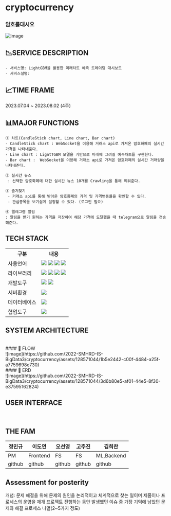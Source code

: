 # **cryptocurrency**
### 암호를대시오
![image](https://github.com/2022-SMHRD-IS-BigData3/cryptocurrency/assets/128571044/321bef90-6a00-44b1-8ca2-332ea52da0df)



## 📉SERVICE DESCRIPTION

    - 서비스명: LightGBM을 활용한 미래차트 예측 트레이딩 대시보드
    - 서비스설명: 

## 📈TIME FRAME
2023.07.04 ~ 2023.08.02 (4주)

## 📊MAJOR FUNCTIONS
    ① 차트(CandleStick chart, Line chart, Bar chart)
    - CandleStick chart : WebSocket을 이용해 거래소 api로 가져온 암호화폐의 실시간 가격을 나타내준다.
    - Line chart : LigntTGBM 모델을 기반으로 미래에 그려질 예측차트를 구현한다.
    - Bar chart :  WebSocket을 이용해 거래소 api로 가져온 암호화폐의 실시간 거래량을 나타내준다.

    ② 실시간 뉴스
     : 선택한 암호화폐에 대한 실시간 뉴스 10개를 Crawling을 통해 띄워준다.

    ③ 즐겨찾기
     - 거래소 api를 통해 받아온 암호화폐의 가격 및 가격변동률을 확인할 수 있다.
     - 관심종목을 보기쉽게 설정할 수 있다. (로그인 필요)

    ④ 텔레그램 알림
    : 알림을 받기 원하는 가격을 저장하여 해당 가격에 도달했을 때 telegram으로 알림을 전송해준다.

    
    

## TECH STACK

<table>
    <tr>
        <th>구분</th>
        <th>내용</th>
    </tr>
    <tr>
        <td>사용언어</td>
        <td>
            <img src="https://img.shields.io/badge/java-007396?style=for-the-badge&logo=java&logoColor=white">
            <img src="https://img.shields.io/badge/HTML5-E34F26?style=for-the-badge&logo=HTML5&logoColor=white"/>
            <img src="https://img.shields.io/badge/CSS3-1572B6?style=for-the-badge&logo=CSS3&logoColor=white"/>
            <img src="https://img.shields.io/badge/python-3776AB?style=for-the-badge&logo=python&logoColor=white">
        </td>
    </tr>
    <tr>
        <td>라이브러리</td>
        <td>
            <img src="https://img.shields.io/badge/BootStrap-7952B3?style=for-the-badge&logo=BootStrap&logoColor=white"/>
            <img src="https://img.shields.io/badge/spring-6DB33F?style=for-the-badge&logo=spring&logoColor=white">
            <img src="https://img.shields.io/badge/JavaScript-F7DF1E?style=for-the-badge&logo=JavaScript&logoColor=white"/>
            <img src="https://img.shields.io/badge/jquery-0769AD?style=for-the-badge&logo=jquery&logoColor=white">
        </td>
    </tr>
    <tr>
        <td>개발도구</td>
        <td>
            <img src="https://img.shields.io/badge/Eclipse-2C2255?style=for-the-badge&logo=Eclipse&logoColor=white"/>
            <img src="https://img.shields.io/badge/VSCode-007ACC?style=for-the-badge&logo=VisualStudioCode&logoColor=white"/>
        </td>
    </tr>
    <tr>
        <td>서버환경</td>
        <td>
            <img src="https://img.shields.io/badge/Apache Tomcat-D22128?style=for-the-badge&logo=Apache Tomcat&logoColor=white"/>
        </td>
    </tr>
    <tr>
        <td>데이터베이스</td>
        <td>
            <img src="https://img.shields.io/badge/mysql-4479A1?style=for-the-badge&logo=mysql&logoColor=white"> 
        </td>
    </tr>
    <tr>
        <td>협업도구</td>
        <td>
            <img src="https://img.shields.io/badge/GitHub-181717?style=for-the-badge&logo=GitHub&logoColor=white"/>
        </td>
    </tr>
</table>

## SYSTEM ARCHITECTURE

<br>
#### 📌 FLOW
<br>
![image](https://github.com/2022-SMHRD-IS-BigData3/cryptocurrency/assets/128571044/1b5e2442-c00f-4484-a25f-a7759698e730)



<br>
#### 📌 ERD
<br>
![image](https://github.com/2022-SMHRD-IS-BigData3/cryptocurrency/assets/128571044/3d6b80e5-af01-44e5-8f30-e37595162824)




## USER INTERFACE





<br>



## THE FAM
| 정민규 | 이도연 | 오선영 | 고주진 | 김희찬 |
|---| ---|---|---|---|
| PM | Frontend |	FS | FS | ML,Backend |
|github|github |github |github |github|

## Assessment for posterity
개념: 문제 해결을 위해 문제의 원인을 논리적이고 체계적으로 찾는 일이며 제품이나 프로세스의 운영을 재개 프로젝트 진행하는 동안 발생했던 이슈 중 가장 기억에 남았던 문제와 해결 프로세스 나열(2~5가지 정도)

